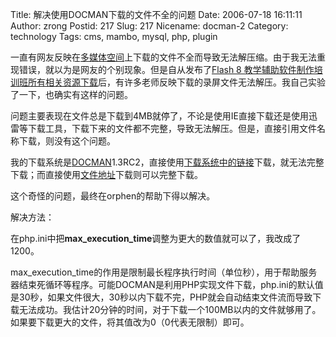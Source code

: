 Title: 解决使用DOCMAN下载的文件不全的问题
Date: 2006-07-18 16:11:11
Author: zrong
Postid: 217
Slug: 217
Nicename: docman-2
Category: technology
Tags: cms, mambo, mysql, php, plugin

一直有网友反映在[多媒体空间](http://cai.mediasky.cn)上下载的文件不全而导致无法解压缩。由于我无法重现错误，就以为是网友的个别现象。但是自从发布了[Flash
8
教学辅助软件制作培训班所有相关资源下载](http://cai.mediasky.cn/index.php?option=com_docman&task=cat_view&gid=39&Itemid=51)后，有许多老师反映下载的录屏文件无法解压。我自己实验了一下，也确实有这样的问题。

问题主要表现在文件总是下载到4MB就停了，不论是使用IE直接下载还是使用迅雷等下载工具，下载下来的文件都不完整，导致无法解压。但是，直接引用文件名称下载，则没有这个问题。<!--more-->

我的下载系统是[DOCMAN](http://www.mambodocman.com/)1.3RC2，直接使用[下载系统中的链接](http://cai.mediasky.cn/index.php?option=com_docman&task=doc_download&gid=35&Itemid=51)下载，就无法完整下载；而直接使用[文件地址](http://cai.mediasky.cn/downloads/training_lp_fl_waibushipin.rar)下载则可以完整下载。

这个奇怪的问题，最终在orphen的帮助下得以解决。

解决方法：

在php.ini中把**max\_execution\_time**调整为更大的数值就可以了，我改成了1200。

max\_execution\_time的作用是限制最长程序执行时间（单位秒），用于帮助服务器结束死循环等程序。可能DOCMAN是利用PHP实现文件下载，php.ini的默认值是30秒，如果文件很大，30秒以内下载不完，PHP就会自动结束文件流而导致下载无法成功。我估计20分钟的时间，对于下载一个100MB以内的文件就够用了。如果要下载更大的文件，将其值改为0（0代表无限制）即可。


